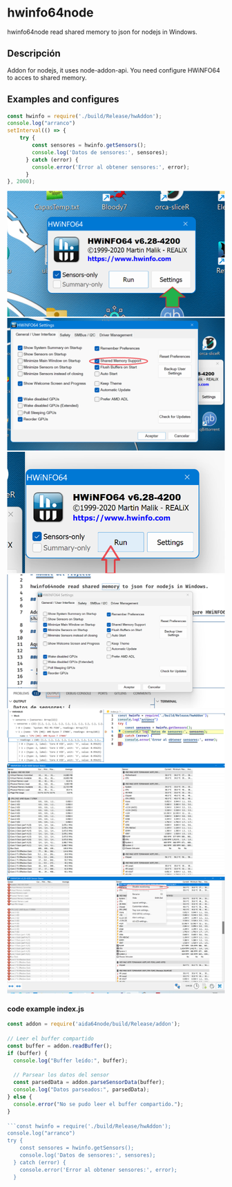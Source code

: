 # hwinfo64node

hwinfo64node read shared memory to json for nodejs in Windows.

## Descripción

Addon for nodejs, it uses node-addon-api. You need configure HWiNFO64 to acces to shared memory.

## Examples and configures
```javascript
const hwinfo = require('./build/Release/hwAddon');
console.log("arranco")
setInterval(() => {
    try {
        const sensores = hwinfo.getSensors();
        console.log('Datos de sensores:', sensores);
      } catch (error) {
        console.error('Error al obtener sensores:', error);
      }
}, 2000);
```
![1](https://github.com/zaramagasoft/hwinfo64node/blob/master/img/1.png)
![2](https://github.com/zaramagasoft/hwinfo64node/blob/master/img/2.png)
![3](https://github.com/zaramagasoft/hwinfo64node/blob/master/img/3.png)
![Hwinfo64support](https://github.com/zaramagasoft/hwinfo64node/blob/master/img/Hwinfo64support.png)
![json](https://github.com/zaramagasoft/hwinfo64node/blob/master/img/json.png)
![sensorsView](https://github.com/zaramagasoft/hwinfo64node/blob/master/img/sensorsViews.png)
![lessDatasInJson](https://github.com/zaramagasoft/hwinfo64node/blob/master/img/lessDatas.png)

### code example index.js


```javascript
const addon = require('aida64node/build/Release/addon');

// Leer el buffer compartido
const buffer = addon.readBuffer();
if (buffer) {
  console.log("Buffer leído:", buffer);

  // Parsear los datos del sensor
  const parsedData = addon.parseSensorData(buffer);
  console.log("Datos parseados:", parsedData);
} else {
  console.error("No se pudo leer el buffer compartido.");
}

```const hwinfo = require('./build/Release/hwAddon');
console.log("arranco")
try {
    const sensores = hwinfo.getSensors();
    console.log('Datos de sensores:', sensores);
  } catch (error) {
    console.error('Error al obtener sensores:', error);
  }
  ```

